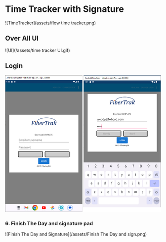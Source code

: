 # Time Tracker with Signature
![TimeTracker](assets/flow time tracker.png)

## Over All UI
![UI](/assets/time tracker UI.gif)

## Login
![Login](/assets/Login.png)

### 6. Finish The Day and signature pad
![Finish The Day and Signature](/assets/Finish The Day and sign.png)


	
